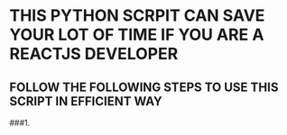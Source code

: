 # THIS PYTHON SCRPIT CAN SAVE YOUR LOT OF TIME IF YOU ARE A REACTJS DEVELOPER
## FOLLOW THE FOLLOWING STEPS TO USE THIS SCRIPT IN EFFICIENT WAY

###1. 
